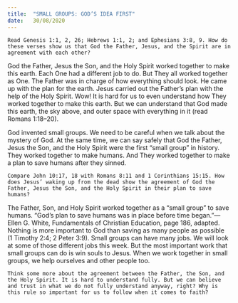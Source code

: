 ```yaml
---
title:  "SMALL GROUPS: GOD’S IDEA FIRST"
date:   30/08/2020
---
```


`Read Genesis 1:1, 2, 26; Hebrews 1:1, 2; and Ephesians 3:8, 9. How do these verses show us that God the Father, Jesus, and the Spirit are in agreement with each other?`

God the Father, Jesus the Son, and the Holy Spirit worked together to make this earth. Each One had a different job to do. But They all worked together as One. The Father was in charge of how everything should look. He came up with the plan for the earth. Jesus carried out the Father’s plan with the help of the Holy Spirit. Wow! It is hard for us to even understand how They worked together to make this earth. But we can understand that God made this earth, the sky above, and outer space with everything in it (read Romans 1:18–20).

God invented small groups. We need to be careful when we talk about the mystery of God. At the same time, we can say safely that God the Father, Jesus the Son, and the Holy Spirit were the first “small group” in history. They worked together to make humans. And They worked together to make a plan to save humans after they sinned.

`Compare John 10:17, 18 with Romans 8:11 and 1 Corinthians 15:15. How does Jesus’ waking up from the dead show the agreement of God the Father, Jesus the Son, and the Holy Spirit in their plan to save humans?`

The Father, Son, and Holy Spirit worked together as a “small group” to save humans. “God’s plan to save humans was in place before time began.”—Ellen G. White, Fundamentals of Christian Education, page 186, adapted. Nothing is more important to God than saving as many people as possible (1 Timothy 2:4; 2 Peter 3:9). Small groups can have many jobs. We will look at some of those different jobs this week. But the most important work that small groups can do is win souls to Jesus. When we work together in small groups, we help ourselves and other people too.

`Think some more about the agreement between the Father, the Son, and the Holy Spirit. It is hard to understand fully. But we can believe and trust in what we do not fully understand anyway, right? Why is this rule so important for us to follow when it comes to faith?`
